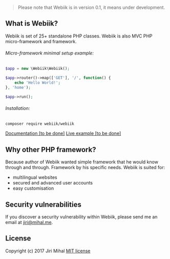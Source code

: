 > Please note that Webiik is in version 0.1, it means under development.

## What is Webiik?
Webiik is set of 25+ standalone PHP classes. Webiik is also MVC PHP micro-framework and framework.

###### Micro-framework minimal setup example:
```php
$app = new \Webiik\Webiik();

$app->router()->map(['GET'], '/', function() {
    echo 'Hello World!';
}, 'home');

$app->run();
```

###### Installation:
```bash
composer require webiik/webiik
```

[Documentation [to be done]]()
[Live example [to be done]]()

## Why other PHP framework?
Because author of Webiik wanted simple framework that he would know through and through. Framework by his specific needs. Webiik is suited for:

  - multilingual websites
  - secured and advanced user accounts
  - easy customisation

## Security vulnerabilities
If you discover a security vulnerability within Webiik, please send me an email at jiri@mihal.me.

## License
Copyright (c) 2017 Jiri Mihal
[MIT license](http://opensource.org/licenses/MIT)